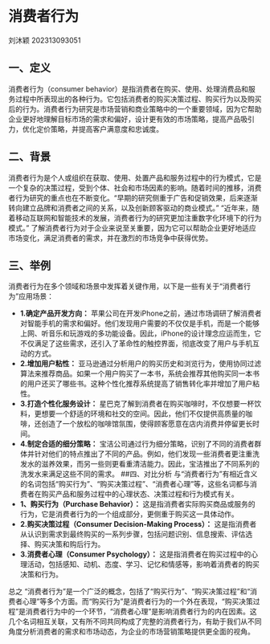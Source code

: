 # 消费者行为
刘沐颖 202313093051
## 一、定义
消费者行为（consumer behavior）是指消费者在购买、使用、处理消费品和服务过程中所表现出的各种行为。它包括消费者的购买决策过程、购买行为以及购买后的行为。消费者行为研究是市场营销和商业策略中的一个重要领域，因为它帮助企业更好地理解目标市场的需求和偏好，设计更有效的市场策略，提高产品吸引力，优化定价策略，并提高客户满意度和忠诚度。
## 二、背景
消费者行为是个人或组织在获取、使用、处置产品和服务过程中的行为模式，它是一个复杂的决策过程，受到个体、社会和市场因素的影响。随着时间的推移，消费者行为研究的重点也在不断变化。“早期的研究侧重于广告和促销效果，后来逐渐转向建立品牌和消费者之间的关系，以及创新顾客驱动的商业模式。” “近年来，随着移动互联网和智能技术的发展，消费者行为的研究更加注重数字化环境下的行为模式。” 了解消费者行为对于企业来说至关重要，因为它可以帮助企业更好地适应市场变化，满足消费者的需求，并在激烈的市场竞争中获得优势。
## 三、举例
消费者行为在多个领域和场景中发挥着关键作用，以下是一些有关于“消费者行为”应用场景：
* **1.确定产品开发方向：** 苹果公司在开发iPhone之前，通过市场调研了解消费者对智能手机的需求和偏好。他们发现用户需要的不仅仅是手机，而是一个能够上网、听音乐和玩游戏的多功能设备。因此，iPhone的设计理念应运而生，它不仅满足了这些需求，还引入了革命性的触控界面，彻底改变了用户与手机互动的方式。
* **2.增加用户粘性：** 亚马逊通过分析用户的购买历史和浏览行为，使用协同过滤算法来推荐商品。如果一个用户购买了一本书，系统会推荐其他购买同一本书的用户还买了哪些书。这种个性化推荐系统提高了销售转化率并增加了用户粘性。
* **3.打造个性化服务设计：** 星巴克了解到消费者在购买咖啡时，不仅想要一杯饮料，更想要一个舒适的环境和社交的空间。因此，他们不仅提供高质量的咖啡，还创造了一个放松的咖啡馆氛围，使得顾客愿意在店内消费并停留更长时间。
* **4.制定合适的细分策略：** 宝洁公司通过行为细分策略，识别了不同的消费者群体并针对他们的特点推出了不同的产品。例如，他们发现一些消费者更注重洗发水的滋养效果，而另一些则更看重清洁能力。因此，宝洁推出了不同系列的洗发水来满足这些不同的需求。
##四、对比分析
与“消费者行为”有相近含义的名词包括“购买行为”、“购买决策过程”、“消费者心理”等，这些名词都与消费者在购买产品和服务过程中的心理状态、决策过程和行为模式有关。
* **1、购买行为（Purchase Behavior）：** 这是指消费者实际购买商品或服务的行为，它是消费者行为的一个组成部分，更侧重于购买这一具体动作。
* **2.购买决策过程（Consumer Decision-Making Process）：** 这是指消费者从认识到需求到最终购买的一系列步骤，包括问题识别、信息搜索、评估选择、购买决策和购后行为。
* **3.消费者心理（Consumer Psychology）：** 这是指消费者在购买过程中的心理活动，包括感知、动机、态度、学习、记忆和情感等，影响着消费者的购买决策和行为。

总之 “消费者行为”是一个广泛的概念，包括了“购买行为”、“购买决策过程”和“消费者心理”等多个方面。而“购买行为”是消费者行为的一个外在表现，“购买决策过程”是消费者行为中的一个环节，“消费者心理”是影响消费者行为的内在因素。这几个名词相互关联，又有所不同共同构成了完整的消费者行为，有助于我们从不同角度分析消费者的需求和市场动态，为企业的市场营销策略提供更全面的视角。

